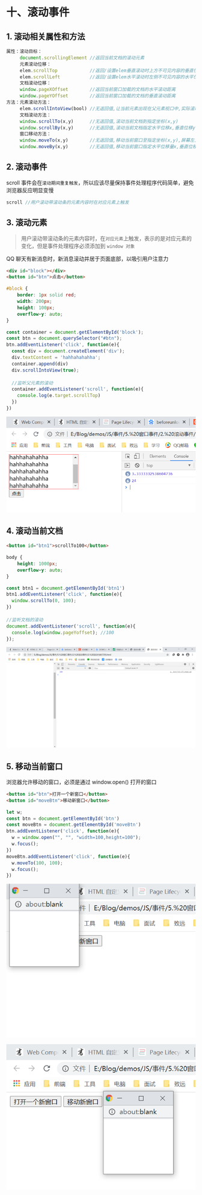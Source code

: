 # 十、滚动事件

## 1. 滚动相关属性和方法

```javascript
属性：滚动目标：
     document.scrollingElement //返回当前文档的滚动元素
     元素滚动位移：
     elem.scrollTop            //返回/设置elem垂直滚动时上方不可见内容的垂直位移
     elem.scrollLeft           //返回/设置elem水平滚动时左侧不可见内容的水平位移
     文档滚动位移：
     window.pageXOffset        //返回当前窗口加载的文档的水平滚动距离
     window.pageYOffset        //返回当前窗口加载的文档的垂直滚动距离
方法：元素滚动方法：
     elem.scrollIntoView(bool) //无返回值,让当前元素出现在父元素视口中,实际滚动的是父元素(true:当前元素顶部与父元素视口顶部平齐,false:当前元素底部与父元素视口底部平齐)
     文档滚动方法：
     window.scrollTo(x,y)      //无返回值,滚动当前文档到指定坐标(x,y)
     window.scrollBy(x,y)      //无返回值,滚动当前文档指定水平位移x,垂直位移y
     窗口移动方法：
     window.moveTo(x,y)        //无返回值,移动当前窗口至指定坐标(x,y),屏幕左上角为圆心
     window.moveBy(x,y)        //无返回值,移动当前窗口指定水平位移量x,垂直位移量y
```

## 2. 滚动事件

scroll 事件会在`滚动期间重复触发`，所以应该尽量保持事件处理程序代码简单，避免浏览器反应明显变慢

```javascript
scroll //用户滚动带滚动条的元素内容时在对应元素上触发
```

## 3. 滚动元素

> 用户滚动带滚动条的元素内容时，在`对应元素`上触发，表示的是对应元素的变化，但是事件处理程序必须添加到 `window 对象`

QQ 聊天有新消息时，新消息滚动并居于页面底部，以吸引用户注意力

```html
<div id="block"></div>
<button id="btn">点击</button>
```

```css
#block {
    border: 1px solid red;
    width: 200px;
    height: 100px;
    overflow-y: auto;
}
```

```javascript
const container = document.getElementById('block');
const btn = document.querySelector("#btn");
btn.addEventListener('click', function(e){
  const div = document.createElement('div');
  div.textContent = 'hahhahahahha';
  container.append(div)
  div.scrollIntoView(true);

  //监听父元素的滚动
  container.addEventListener('scroll', function(e){
    console.log(e.target.scrollTop)
  })
})
```

![滚动元素](https://github.com/yuyuyuzhang/Blog/blob/master/images/JS/%E4%BA%8B%E4%BB%B6/%E6%BB%9A%E5%8A%A8%E5%85%83%E7%B4%A0.png)

## 4. 滚动当前文档

```html
<button id="btn1">scrollTo100</button>
```

```css
body {
    height: 1000px;
    overflow-y: auto;
}
```

```javascript
const btn1 = document.getElementById('btn1')
btn1.addEventListener('click', function(e){
  window.scrollTo(0, 100); 
})

//监听文档的滚动
document.addEventListener('scroll', function(e){
  console.log(window.pageYoffset); //100
});
```

![滚动当前文档](https://github.com/yuyuyuzhang/Blog/blob/master/images/JS/%E4%BA%8B%E4%BB%B6/%E6%BB%9A%E5%8A%A8%E5%BD%93%E5%89%8D%E6%96%87%E6%A1%A3.png)

## 5. 移动当前窗口

浏览器允许移动的窗口，必须是通过 window.open() 打开的窗口

```html
<button id="btn">打开一个新窗口</button>
<button id="moveBtn">移动新窗口</button>
```

```javascript
let w;
const btn = document.getElementById('btn')
const moveBtn = document.getElementById('moveBtn')
btn.addEventListener('click', function(e){
  w = window.open("", "", "width=100,height=100");      
  w.focus();
})
moveBtn.addEventListener('click', function(e){
  w.moveTo(100, 100);        
  w.focus();
})
```

![移动当前窗口1](https://github.com/yuyuyuzhang/Blog/blob/master/images/JS/%E4%BA%8B%E4%BB%B6/%E7%A7%BB%E5%8A%A8%E5%BD%93%E5%89%8D%E7%AA%97%E5%8F%A31.png)

![移动当前窗口2](https://github.com/yuyuyuzhang/Blog/blob/master/images/JS/%E4%BA%8B%E4%BB%B6/%E7%A7%BB%E5%8A%A8%E5%BD%93%E5%89%8D%E7%AA%97%E5%8F%A32.png)
